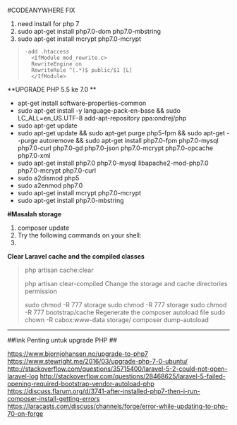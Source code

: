 #CODEANYWHERE FIX
1.  need install for php 7
2.  sudo apt-get install php7.0-dom php7.0-mbstring
3.  sudo apt-get install mcrypt php7.0-mcrypt
>     -add .htaccess
>       <IfModule mod_rewrite.c>
>       RewriteEngine on
>       RewriteRule ^(.*)$ public/$1 [L]
>       </IfModule>

**UPGRADE PHP 5.5 ke 7.0 **
*  apt-get install software-properties-common
*  sudo apt-get install -y language-pack-en-base && sudo LC_ALL=en_US.UTF-8 add-apt-repository ppa:ondrej/php
*  sudo apt-get update
*  sudo apt-get update && sudo apt-get purge php5-fpm && sudo apt-get --purge autoremove && sudo apt-get install php7.0-fpm php7.0-mysql php7.0-curl php7.0-gd php7.0-json php7.0-mcrypt php7.0-opcache php7.0-xml 
* sudo apt-get install php7.0 php7.0-mysql libapache2-mod-php7.0 php7.0-mcrypt php7.0-curl
* sudo a2dismod php5
* sudo a2enmod php7.0
*  sudo apt-get install mcrypt php7.0-mcrypt
*  sudo apt-get install php7.0-mbstring

**#Masalah storage**
1.  composer update
2.  Try the following commands on your shell:
3.  

**Clear Laravel cache and the compiled classes**

> php artisan cache:clear
> 
> php artisan clear-compiled
> Change the storage and cache directories permission
> 
> sudo chmod -R 777 storage
>sudo chmod -R 777 storage 
> sudo chmod -R 777 bootstrap/cache
> Regenerate the composer autoload file
> sudo chown -R cabox:www-data storage/
> composer dump-autoload
> 


----------
##link Penting untuk upgrade PHP ##


https://www.bjornjohansen.no/upgrade-to-php7
https://www.stewright.me/2016/03/upgrade-php-7-0-ubuntu/
http://stackoverflow.com/questions/35715400/laravel-5-2-could-not-open-laravel-log
http://stackoverflow.com/questions/28468625/laravel-5-failed-opening-required-bootstrap-vendor-autoload-php
https://discuss.flarum.org/d/3741-after-installed-php7-then-i-run-composer-install-getting-errors
https://laracasts.com/discuss/channels/forge/error-while-updating-to-php-70-on-forge
